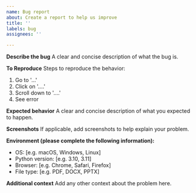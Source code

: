```yaml
---
name: Bug report
about: Create a report to help us improve
title: ''
labels: bug
assignees: ''

---
```


**Describe the bug**
A clear and concise description of what the bug is.

**To Reproduce**
Steps to reproduce the behavior:
1. Go to '...'
2. Click on '....'
3. Scroll down to '....'
4. See error

**Expected behavior**
A clear and concise description of what you expected to happen.

**Screenshots**
If applicable, add screenshots to help explain your problem.

**Environment (please complete the following information):**
 - OS: [e.g. macOS, Windows, Linux]
 - Python version: [e.g. 3.10, 3.11]
 - Browser: [e.g. Chrome, Safari, Firefox]
 - File type: [e.g. PDF, DOCX, PPTX]

**Additional context**
Add any other context about the problem here.
